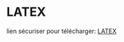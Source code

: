 # LATEX
lien sécuriser pour télécharger:
<a href="https://app.mediafire.com/f3bt7e17ws77s">LATEX</a>
